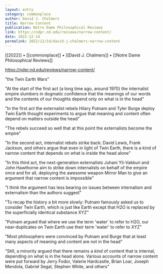 ```yaml
---
layout: entry
category: commonplace
author: David J. Chalmers
title: Narrow Content
publication: Notre Dame Philosophical Reviews
link: https://ndpr.nd.edu/reviews/narrow-content/
date: 2022-12-14
permalink: 2022/12/14/david-j-chalmers-narrow-content
---
```


[[2022]] • [[commonplace]] • [[David J. Chalmers]] • [[Notre Dame Philosophical Reviews]]

https://ndpr.nd.edu/reviews/narrow-content/

"the Twin Earth Wars"

"At the start of the first act (a long time ago, around 1970) the internalist empire slumbers in dogmatic confidence that the meanings of our words and the contents of our thoughts depend only on what is in the head"

"In the first act the externalist rebels Hilary Putnam and Tyler Burge deploy Twin Earth thought experiments to argue that meaning and content often depend on matters outside the head"

"The rebels succeed so well that at this point the externalists become the empire"

"In the second act, internalist rebels strike back: David Lewis, Frank Jackson, and others argue that even in light of Twin Earth, there is a kind of narrow content that depends on what is inside the head alone"

"In this third act, the next-generation externalists Juhani Yli-Vakkuri and John Hawthorne aim to strike down internalists on behalf of the empire once and for all, deploying the awesome weapon Mirror Man to give an argument that narrow content is impossible"

"I think the argument has less bearing on issues between internalism and externalism than the authors suggest"

"To recap the history a bit more slowly: Putnam famously asked us to consider Twin Earth, which is just like Earth except that H2O is replaced by the superficially identical substance XYZ"

"Putnam argued that where we use the term 'water' to refer to H2O, our near-duplicates on Twin Earth use their term 'water' to refer to XYZ"

"Most philosophers were convinced by Putnam and Burge that at least many aspects of meaning and content are not in the head"

"Still, a minority argued that there remains a *kind* of content that is internal, depending on what is in the head alone. Various accounts of narrow content were put forward by Jerry Fodor, Valerie Hardcastle, Brian Loar, Joseph Mendola, Gabriel Segal, Stephen White, and others"
